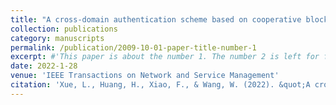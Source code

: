 ```yaml
---
title: "A cross-domain authentication scheme based on cooperative blockchains functioning with revocation for medical consortiums"
collection: publications
category: manuscripts
permalink: /publication/2009-10-01-paper-title-number-1
excerpt: #'This paper is about the number 1. The number 2 is left for future work.'
date: 2022-1-28
venue: 'IEEE Transactions on Network and Service Management'
citation: 'Xue, L., Huang, H., Xiao, F., & Wang, W. (2022). &quot;A cross-domain authentication scheme based on cooperative blockchains functioning with revocation for medical consortiums&quot; <i>JIEEE Transactions on Network and Service Management</i>. 19(3), 2409-2420.'
---
```


